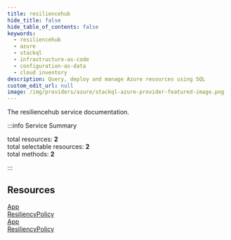 ```yaml
---
title: resiliencehub
hide_title: false
hide_table_of_contents: false
keywords:
  - resiliencehub
  - azure
  - stackql
  - infrastructure-as-code
  - configuration-as-data
  - cloud inventory
description: Query, deploy and manage Azure resources using SQL
custom_edit_url: null
image: /img/providers/azure/stackql-azure-provider-featured-image.png
---
```


The resiliencehub service documentation.

:::info Service Summary

<div class="row">
<div class="providerDocColumn">
<span>total resources:&nbsp;<b>2</b></span><br />
<span>total selectable resources:&nbsp;<b>2</b></span><br />
<span>total methods:&nbsp;<b>2</b></span><br />
</div>
</div>

:::

## Resources
<div class="row">
<div class="providerDocColumn">
<a href="/providers/azure/resiliencehub/App/">App</a><br />
<a href="/providers/azure/resiliencehub/ResiliencyPolicy/">ResiliencyPolicy</a>
</div>
<div class="providerDocColumn">
<a href="/providers/azure/resiliencehub/App/">App</a><br />
<a href="/providers/azure/resiliencehub/ResiliencyPolicy/">ResiliencyPolicy</a>
</div>
</div>
